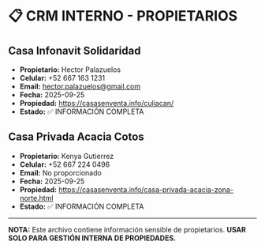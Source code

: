 # 📋 CRM INTERNO - PROPIETARIOS

## Casa Infonavit Solidaridad
- **Propietario:** Hector Palazuelos
- **Celular:** +52 667 163 1231
- **Email:** hector.palazuelos@gmail.com
- **Fecha:** 2025-09-25
- **Propiedad:** https://casasenventa.info/culiacan/
- **Estado:** ✅ INFORMACIÓN COMPLETA

## Casa Privada Acacia Cotos
- **Propietario:** Kenya Gutierrez
- **Celular:** +52 667 224 0496
- **Email:** No proporcionado
- **Fecha:** 2025-09-25
- **Propiedad:** https://casasenventa.info/casa-privada-acacia-zona-norte.html
- **Estado:** ✅ INFORMACIÓN COMPLETA

---

**NOTA:** Este archivo contiene información sensible de propietarios.
**USAR SOLO PARA GESTIÓN INTERNA DE PROPIEDADES.**